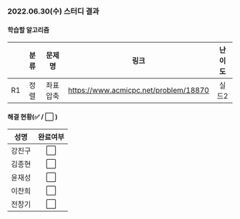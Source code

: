 ### 2022.06.30(수) 스터디 결과

#### 학습할 알고리즘

|      | 분류 |    문제명    |                 링크                  | 난이도  |
| :--: | :--: | :----------: | :-----------------------------------: | :-----: |
|  R1  |  정렬  | 좌표 압축 |https://www.acmicpc.net/problem/18870 |  실드2  |

#### 해결 현황(:white_check_mark: / :white_large_square:  )

|  성명  |       완료여부       |
| :----: | :------------------: |
| 강진구 | :white_large_square: |
| 김종현 | :white_large_square: |
| 윤재성 | :white_large_square: |
| 이찬희 | :white_large_square: |
| 전창기 | :white_large_square: |


